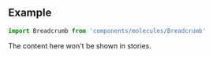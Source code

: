 <!-- # Breadcrumb :

Application Breadcrumb.

<!-- Brief summary of what the component is, and what it's for. -->


<!-- STORY -->

## Example

```js
import Breadcrumb from 'components/molecules/Breadcrumb'
```

<!-- SOURCE -->

<!-- STORY_SOURCE -->

<!-- STORY HIDE START -->

The content here won't be shown in stories.

<!-- STORY HIDE END -->

<!-- PROPS -->

